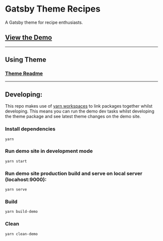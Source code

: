 # Gatsby Theme Recipes

A Gatsby theme for recipe enthusiasts.

## [View the Demo](https://recipes-demo.marinda.me/)

---
## Using Theme

### [Theme Readme](./packages/gatsby-theme-recipes/README.md)

---
## Developing:
This repo makes use of [yarn workspaces](https://yarnpkg.com/lang/en/docs/workspaces/) to link packages together whilst developing. This means you can run the demo dev tasks whilst developing the theme package and see latest theme changes on the demo site.

### Install dependencies
`yarn`

### Run demo site in development mode
`yarn start`

### Run demo site production build and serve on local server (locahost:9000):
`yarn serve`

### Build
`yarn build-demo`

### Clean
`yarn clean-demo`




